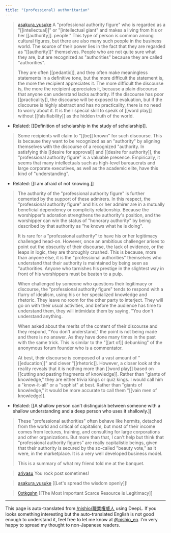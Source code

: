 ```yaml
---
title: "(professional) authoritarian"
---
```


> [asakura_yusuke](https://twitter.com/asakura_yusuke/status/1736241191841370344) A "professional authority figure" who is regarded as a "[[intellectual]]" or "[intellectual giant" and makes a living from his or her [[authority]]. people." This type of person is common among cultural figures, but there are also many such people in the business world. The source of their power lies in the fact that they are regarded as "[[authority]]" themselves.
>  People who are not quite sure what they are, but are recognized as "authorities" because they are called "authorities".
>
>  They are often [[pedantic]], and they often make meaningless statements in a definitive tone, but the more difficult the statement is, the more the recipient appreciates it. The more difficult the discourse is, the more the recipient appreciates it, because a plain discourse that anyone can understand lacks authority.
>  If the discourse has poor [[practicality]], the discourse will be exposed to evaluation, but if the discourse is highly abstract and has no practicality, there is no need to worry about it. It is their special skill to speak of [[word play]] without [[falsifiability]] as the hidden truth of the world.
- Related: [[Definition of scholarship in the study of scholarship]].

>  Some recipients will claim to "[[be]] known" for such discourse. This is because they want to be recognized as an "authority" by aligning themselves with the discourse of a recognized "authority. In satisfying this [[desire for approval]] and [[desire for authority]], the "professional authority figure" is a valuable presence.
>  Empirically, it seems that many intellectuals such as high-level bureaucrats and large corporate executives, as well as the academic elite, have this kind of "understanding".
- Related: [[I am afraid of not knowing.]]

>  The authority of the "professional authority figure" is further cemented by the support of these admirers.
>  In this respect, the "professional authority figure" and his or her admirer are in a mutually beneficial dependency or complicity relationship.
>  Because the worshipper's adoration strengthens the authority's position, and the worshipper can win the status of "honorary authority" by being described by that authority as "he knows what he is doing".
>
>  It is rare for a "professional authority" to have his or her legitimacy challenged head-on. However, once an ambitious challenger arises to point out the obscurity of their discourse, the lack of evidence, or the leaps in logic, they are thoroughly crushed. This is because, more than anyone else, it is the "professional authorities" themselves who understand that their authority is maintained by being seen as "authorities.
>  Anyone who tarnishes his prestige in the slightest way in front of his worshippers must be beaten to a pulp.
>
>  When challenged by someone who questions their legitimacy or discourse, the "professional authority figure" tends to respond with a flurry of idealism, using his or her specialized knowledge and rhetoric. They leave no room for the other party to interject. They will go on with their usual activities, and before the audience has time to understand them, they will intimidate them by saying, "You don't understand anything.
>
>  When asked about the merits of the content of their discourse and they respond, "You don't understand," the point is not being made and there is no answer. As they have done many times in the past with the same trick.
>  This is similar to the "[[art of]] debunking" of the anonymous forum founder who is a commentator.
>
>  At best, their discourse is composed of a vast amount of "[[education]]" and clever "[[rhetoric]]. However, a closer look at the reality reveals that it is nothing more than [[word play]] based on [[cutting and pasting fragments of knowledge]]. Rather than "giants of knowledge," they are either trivia kings or quiz kings. I would call him a "know-it-all" or a "sophist" at best. Rather than "giants of knowledge," it would be more accurate to call them "[[vain men of knowledge]].
- Related: [[A shallow person can't distinguish between someone with a shallow understanding and a deep person who uses it shallowly.]]

>  These "professional authorities" often behave like hermits, detached from the world and critical of capitalism, but most of their income comes from lectures, training, and consulting for large corporations and other organizations.
>  But more than that, I can't help but think that "professional authority figures" are really capitalistic beings, given that their authority is secured by the so-called "beauty vote," as it were, in the marketplace.
>  It is a very well developed business model.
>
>  This is a summary of what my friend told me at the banquet.

> [ariyasu](https://twitter.com/ariyasu/status/1736291393990205785) You rock post sometimes!

> [asakura_yusuke](https://twitter.com/asakura_yusuke/status/1736298715982467239) [[Let's spread the wisdom openly]]!

> [0xtkgshn](https://twitter.com/0xtkgshn/status/1736241191841370344) [[The Most Important Scarce Resource is Legitimacy]]



---
This page is auto-translated from [/nishio/職業権威人](https://scrapbox.io/nishio/職業権威人) using DeepL. If you looks something interesting but the auto-translated English is not good enough to understand it, feel free to let me know at [@nishio_en](https://twitter.com/nishio_en). I'm very happy to spread my thought to non-Japanese readers.